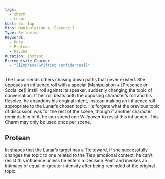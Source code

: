 ```yaml
---
tags:
  - charm
  - Lunar
Cost: 3m, 1wp
Mins: Manipulation 4, Essence 3
Type: Reflexive
Keywords:
  - Mute
  - Protean
  - Psyche
Duration: Instant
Prerequisite Charms:
  - "[[Empress-Grifting Confidences]]"
---
```

The Lunar sends others chasing down paths that never existed. She opposes an influence roll with a special (Manipulation + [Presence or Socialize]) instill roll against its speaker, suddenly changing the topic of conversation. If her roll beats both the opposing character’s roll and his Resolve, he abandons his original intent, instead making an influence roll appropriate to the Lunar’s chosen topic. He forgets what the previous topic of discussion was for the rest of the scene, though if another character reminds him of it, he can spend one Willpower to resist this influence. This Charm may only be used once per scene. 
## Protean 

In shapes that the Lunar’s target has a Tie toward, if she successfully changes the topic to one related to the Tie’s emotional context, he can’t resist this influence unless he enters a Decision Point and invokes an Intimacy of equal or greater intensity after being reminded of the original topic.